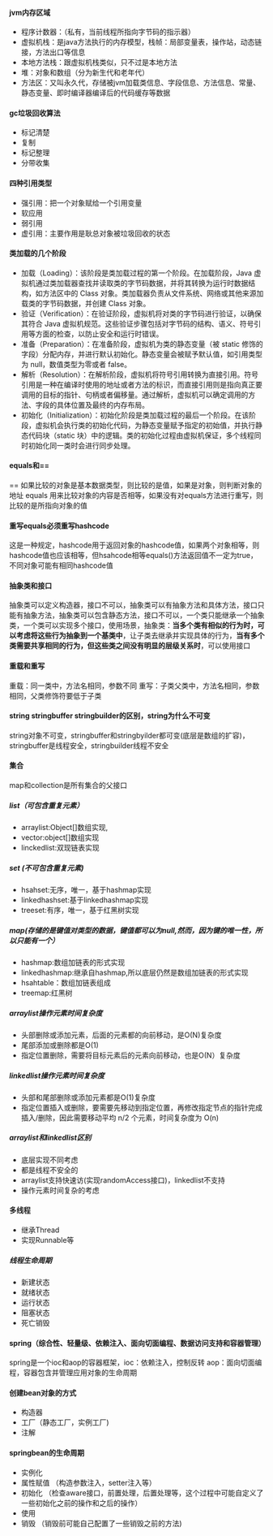 #### jvm内存区域
* 程序计数器：（私有，当前线程所指向字节码的指示器）
* 虚拟机栈：是java方法执行的内存模型，栈帧：局部变量表，操作站，动态链接，方法出口等信息
* 本地方法栈：跟虚拟机栈类似，只不过是本地方法
* 堆：对象和数组（分为新生代和老年代）
* 方法区：又叫永久代，存储被jvm加载类信息、字段信息、方法信息、常量、静态变量、即时编译器编译后的代码缓存等数据
#### gc垃圾回收算法
* 标记清楚
* 复制
* 标记整理
* 分带收集
#### 四种引用类型
* 强引用：把一个对象赋给一个引用变量
* 软应用
* 弱引用
* 虚引用：主要作用是耿总对象被垃圾回收的状态
#### 类加载的几个阶段
* 加载（Loading）：该阶段是类加载过程的第一个阶段。在加载阶段，Java 虚拟机通过类加载器查找并读取类的字节码数据，并将其转换为运行时数据结构，如方法区中的 Class 对象。类加载器负责从文件系统、网络或其他来源加载类的字节码数据，并创建 Class 对象。
* 验证（Verification）：在验证阶段，虚拟机将对类的字节码进行验证，以确保其符合 Java 虚拟机规范。这些验证步骤包括对字节码的结构、语义、符号引用等方面的检查，以防止安全和运行时错误。
* 准备（Preparation）：在准备阶段，虚拟机为类的静态变量（被 static 修饰的字段）分配内存，并进行默认初始化。静态变量会被赋予默认值，如引用类型为 null，数值类型为零或者 false。
* 解析（Resolution）：在解析阶段，虚拟机将符号引用转换为直接引用。符号引用是一种在编译时使用的地址或者方法的标识，而直接引用则是指向真正要调用的目标的指针、句柄或者偏移量。通过解析，虚拟机可以确定调用的方法、字段的具体位置及最终的内存布局。
* 初始化（Initialization）：初始化阶段是类加载过程的最后一个阶段。在该阶段，虚拟机会执行类的初始化代码，为静态变量赋予指定的初始值，并执行静态代码块（static 块）中的逻辑。类的初始化过程由虚拟机保证，多个线程同时初始化同一类时会进行同步处理。
#### equals和==
== 如果比较的对象是基本数据类型，则比较的是值，如果是对象，则判断对象的地址
equals 用来比较对象的内容是否相等，如果没有对equals方法进行重写，则比较的是所指向对象的值
#### 重写equals必须重写hashcode
这是一种规定，hashcode用于返回对象的hashcode值，如果两个对象相等，则hashcode值也应该相等，但hsahcode相等equals()方法返回值不一定为true，不同对象可能有相同hashcode值
#### 抽象类和接口
抽象类可以定义构造器，接口不可以，抽象类可以有抽象方法和具体方法，接口只能有抽象方法，抽象类可以包含静态方法，接口不可以，一个类只能继承一个抽象类，一个类可以实现多个接口，使用场景，抽象类：**当多个类有相似的行为时，可以考虑将这些行为抽象到一个基类中**，让子类去继承并实现具体的行为，**当有多个类需要共享相同的行为，但这些类之间没有明显的层级关系时**，可以使用接口
#### 重载和重写
重载：同一类中，方法名相同，参数不同
重写：子类父类中，方法名相同，参数相同，父类修饰符要低于子类
####  string stringbuffer stringbuilder的区别，string为什么不可变
string对象不可变，stringbuffer和stringbyilder都可变(底层是数组的扩容)，stringbuffer是线程安全，stringbuilder线程不安全
#### 集合
map和collection是所有集合的父接口
##### list（可包含重复元素）
* arraylist:Object[]数组实现,
* vector:object[]数组实现
* linckedlist:双现链表实现
##### set (不可包含重复元素)
* hsahset:无序，唯一，基于hashmap实现
* linkedhashset:基于linkedhashmap实现
* treeset:有序，唯一，基于红黑树实现
##### map(存储的是键值对类型的数据，键值都可以为null,然而，因为键的唯一性，所以只能有一个）
* hashmap:数组加链表的形式实现
* linkedhashmap:继承自hashmap,所以底层仍然是数组加链表的形式实现
* hsahtable：数组加链表组成
* treemap:红黑树
##### arraylist操作元素时间复杂度
* 头部删除或添加元素，后面的元素都的向前移动，是O(N)复杂度
* 尾部添加或删除都是O(1)
* 指定位置删除，需要将目标元素后的元素向前移动，也是O(N）复杂度
##### linkedlist操作元素时间复杂度
* 头部和尾部删除或添加元素都是O(1)复杂度
* 指定位置插入或删除，要需要先移动到指定位置，再修改指定节点的指针完成插入/删除，因此需要移动平均 n/2 个元素，时间复杂度为 O(n)
##### arraylist和linkedlist区别
* 底层实现不同考虑
* 都是线程不安全的
* arraylist支持快速访(实现randomAccess接口)，linkedlist不支持
* 操作元素时间复杂的考虑
#### 多线程
* 继承Thread
* 实现Runnable等
##### 线程生命周期
* 新建状态
* 就绪状态
* 运行状态
* 阻塞状态
* 死亡销毁
#### spring（综合性、轻量级、依赖注入、面向切面编程、数据访问支持和容器管理）
spring是一个ioc和aop的容器框架，ioc：依赖注入，控制反转 aop：面向切面编程，容器包含并管理应用对象的生命周期
#### 创建bean对象的方式
* 构造器
* 工厂（静态工厂，实例工厂)
* 注解
#### springbean的生命周期
* 实例化
* 属性赋值 （构造参数注入，setter注入等）
* 初始化 （检查aware接口，前置处理，后置处理等，这个过程中可能自定义了一些初始化之前的操作和之后的操作）
* 使用
* 销毁 （销毁前可能自己配置了一些销毁之前的方法)


